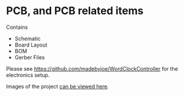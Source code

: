 # PCB, and PCB related items

Contains

* Schematic
* Board Layout
* BOM
* Gerber Files

Please see https://github.com/madebyjoe/WordClockController for the electronics setup.

Images of the project [can be viewed here](https://photos.app.goo.gl/oPhYEB3sT6SlBXRt1).